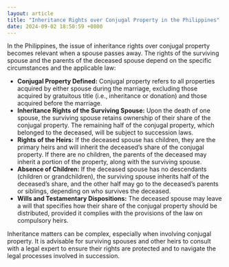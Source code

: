 ```yaml
---
layout: article
title: "Inheritance Rights over Conjugal Property in the Philippines"
date: 2024-09-02 18:50:59 +0800
---
```


<p>In the Philippines, the issue of inheritance rights over conjugal property becomes relevant when a spouse passes away. The rights of the surviving spouse and the parents of the deceased spouse depend on the specific circumstances and the applicable law:</p><ul><li><strong>Conjugal Property Defined:</strong> Conjugal property refers to all properties acquired by either spouse during the marriage, excluding those acquired by gratuitous title (i.e., inheritance or donation) and those acquired before the marriage.</li><li><strong>Inheritance Rights of the Surviving Spouse:</strong> Upon the death of one spouse, the surviving spouse retains ownership of their share of the conjugal property. The remaining half of the conjugal property, which belonged to the deceased, will be subject to succession laws.</li><li><strong>Rights of the Heirs:</strong> If the deceased spouse has children, they are the primary heirs and will inherit the deceased’s share of the conjugal property. If there are no children, the parents of the deceased may inherit a portion of the property, along with the surviving spouse.</li><li><strong>Absence of Children:</strong> If the deceased spouse has no descendants (children or grandchildren), the surviving spouse inherits half of the deceased’s share, and the other half may go to the deceased’s parents or siblings, depending on who survives the deceased.</li><li><strong>Wills and Testamentary Dispositions:</strong> The deceased spouse may leave a will that specifies how their share of the conjugal property should be distributed, provided it complies with the provisions of the law on compulsory heirs.</li></ul><p>Inheritance matters can be complex, especially when involving conjugal property. It is advisable for surviving spouses and other heirs to consult with a legal expert to ensure their rights are protected and to navigate the legal processes involved in succession.</p>
